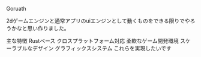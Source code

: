 Goruath

2dゲームエンジンと通常アプリのuiエンジンとして動くものをできる限りでやろうかなと思い作りました。

主な特徴
Rustベース
クロスプラットフォーム対応
柔軟なゲーム開発環境
スケーラブルなデザイン
グラフィックスシステム
これらを実現したいです